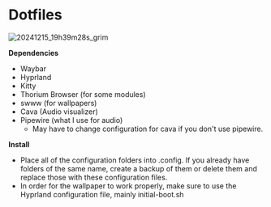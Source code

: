 # Dotfiles

![20241215_19h39m28s_grim](https://github.com/user-attachments/assets/578d8073-a739-4f75-98d3-f735e47b10ee)




**Dependencies**
* Waybar
* Hyprland
* Kitty
* Thorium Browser (for some modules)
* swww (for wallpapers)
* Cava (Audio visualizer)
* Pipewire (what I use for audio)
  - May have to change configuration for cava if you don't use pipewire.


**Install** 
* Place all of the configuration folders into .config. If you already have folders of the same name, create a backup of them or delete them and replace those with these configuration files.
* In order for the wallpaper to work properly, make sure to use the Hyprland configuration file, mainly initial-boot.sh


